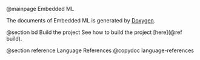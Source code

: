 @mainpage Embedded ML

The documents of Embedded ML is generated by [Doxygen](http://www.doxygen.org/).

@section bd Build the project
See how to build the project [here](@ref build).

@section reference Language References
@copydoc language-references
